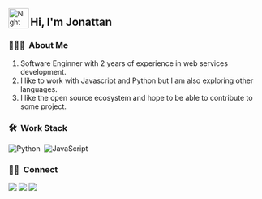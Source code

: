<img alt="Night Coding" src="./assets/Hand%20Wave.gif" width='40' align="left"/><h2>Hi, I'm Jonattan</h2>

### 👨🏻‍💻 &nbsp;About Me

1. Software Enginner with 2 years of experience in web services development.
2. I like to work with Javascript and Python but I am also exploring other languages.
3. I like the open source ecosystem and hope to be able to contribute to some project. 


### 🛠 &nbsp;Work Stack

![Python](https://img.shields.io/badge/-Python-05122A?style=flat&logo=python)&nbsp;
![JavaScript](https://img.shields.io/badge/-JavaScript-05122A?style=flat&logo=javascript)&nbsp;

### 🤝🏻 &nbsp;Connect

<p>
<a href="https://jonattan.dev"><img src="https://img.shields.io/badge/-jonattan.dev-3423A6?style=flat&logo=Google-Chrome&logoColor=white"/></a>
<a href="https://www.linkedin.com/in/jonattaninfante/"><img src="https://img.shields.io/badge/-jonattan%20infante-0077B5?style=flat&logo=Linkedin&logoColor=white"/></a>
<a href="mailto:jonattan.infante01@gmail.com"><img src="https://img.shields.io/badge/-jonattan.infante01@gmail.com-D14836?style=flat&logo=Gmail&logoColor=white"/></a>
</p>
